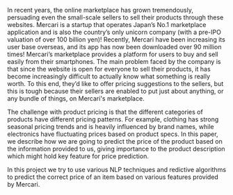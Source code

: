 In recent years, the online marketplace has grown tremendously, persuading even the
small-scale sellers to sell their products through these websites.
Mercari is a startup that operates Japan’s No.1 marketplace application and is also the
country’s only unicorn company (with a pre-IPO valuation of over 100 billion yen)! Recently,
Mercari have been increasing its user base overseas, and its app has now been downloaded over
90 million times! Mercari’s marketplace provides a platform for users to buy and sell easily from
their smartphones. The main problem faced by the company is that since the website is open for
everyone to sell their products, it has become increasingly difficult to actually know what
something is really worth. To this end, they’d like to offer pricing suggestions to the sellers, but
this is tough because their sellers are enabled to put just about anything, or any bundle of things,
on Mercari's marketplace.

The challenge with product pricing is that the different categories of products have
different pricing patterns. For example, clothing has strong seasonal pricing trends and is heavily
influenced by brand names, while electronics have fluctuating prices based on product specs.
In this paper, we describe how we are going to predict the price of the product based on
the information provided to us, giving importance to the product description which might hold
key feature for price prediction.

In this project we try to use various NLP techniques and redictive algorithms to predict the 
correct price of an item based on various features provided by Mercari.


